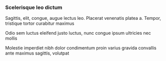 ### Scelerisque leo dictum

Sagittis, elit, congue, augue lectus leo. Placerat venenatis platea a. Tempor, tristique tortor curabitur maximus

Odio sem luctus eleifend justo luctus, nunc congue ipsum ultricies nec mollis

Molestie imperdiet nibh dolor condimentum proin varius gravida convallis ante maximus sagittis, volutpat



